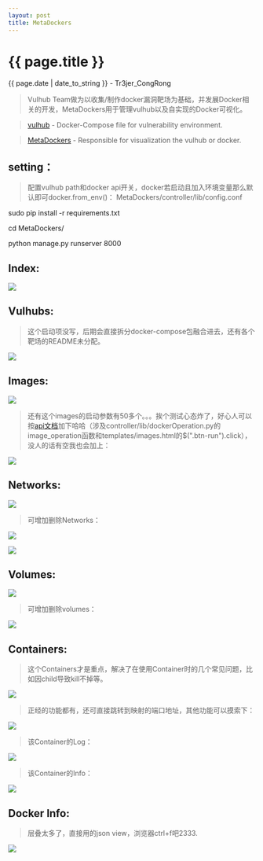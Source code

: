 ```yaml
---
layout: post
title: MetaDockers
---
```


{{ page.title }}
================
<p class="date">{{ page.date | date_to_string }} - Tr3jer_CongRong</p>

> Vulhub Team做为以收集/制作docker漏洞靶场为基础，并发展Docker相关的开发，MetaDockers用于管理vulhub以及自实现的Docker可视化。

> <a target="_blank" href="https://github.com/Tr3jer/dnsAutoRebinding">vulhub</a> - Docker-Compose file for vulnerability environment.

> <a target="_blank" href="https://github.com/Tr3jer/dnsAutoRebinding">MetaDockers</a> - Responsible for visualization the vulhub or docker.

## setting：
> 配置vulhub path和docker api开关，docker若启动且加入环境变量那么默认即可docker.from_env()：
MetaDockers/controller/lib/config.conf

sudo pip install -r requirements.txt

cd MetaDockers/

python manage.py runserver 8000

## Index:
![](https://blog-1252048719.cos.ap-shanghai.myqcloud.com/gerggf.png)
## Vulhubs:
> 这个启动项没写，后期会直接拆分docker-compose包融合进去，还有各个靶场的README未分配。

![](https://blog-1252048719.cos.ap-shanghai.myqcloud.com/dsfwqe221.png)
## Images:
![](https://blog-1252048719.cos.ap-shanghai.myqcloud.com/regregeh.png)
> 还有这个images的启动参数有50多个。。。挨个测试心态炸了，好心人可以按[api文档](http://docker-py.readthedocs.io/en/stable/containers.html)加下哈哈（涉及controller/lib/dockerOperation.py的image_operation函数和templates/images.html的$(".btn-run").click），没人的话有空我也会加上：

![](https://blog-1252048719.cos.ap-shanghai.myqcloud.com/3rvyjar.png)
## Networks:
![](https://blog-1252048719.cos.ap-shanghai.myqcloud.com/43tyo8dsf.png)

> 可增加删除Networks：

![](https://blog-1252048719.cos.ap-shanghai.myqcloud.com/thth.png)

![](https://blog-1252048719.cos.ap-shanghai.myqcloud.com/ewtewr.png)
## Volumes:
![](https://blog-1252048719.cos.ap-shanghai.myqcloud.com/32r32r3r2.png)

> 可增加删除volumes：

![](https://blog-1252048719.cos.ap-shanghai.myqcloud.com/rwiubsdf.png)
## Containers:

> 这个Containers才是重点，解决了在使用Container时的几个常见问题，比如因child导致kill不掉等。

![](https://blog-1252048719.cos.ap-shanghai.myqcloud.com/dsfwwefrew4.png)

> 正经的功能都有，还可直接跳转到映射的端口地址，其他功能可以摸索下：

![](https://blog-1252048719.cos.ap-shanghai.myqcloud.com/sadbkyuasd.png)

> 该Container的Log：

![](https://blog-1252048719.cos.ap-shanghai.myqcloud.com/wg7vyksdf.png)

> 该Container的Info：

![](https://blog-1252048719.cos.ap-shanghai.myqcloud.com/3qrg7iqw.png)
## Docker Info:

> 层叠太多了，直接用的json view，浏览器ctrl+f吧2333.

![](https://blog-1252048719.cos.ap-shanghai.myqcloud.com/3rb78sdfk.png)

